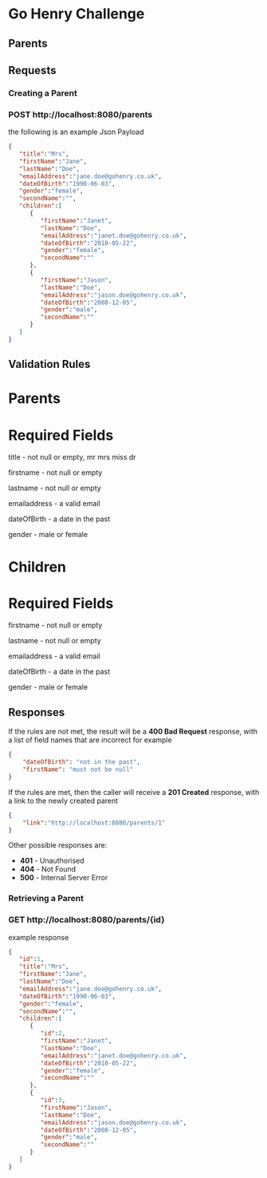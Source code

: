 # Go Henry Challenge



## Parents
## Requests
### Creating a Parent
### POST http://localhost:8080/parents
the following is an example Json Payload
```json
{
   "title":"Mrs",
   "firstName":"Jane",
   "lastName":"Doe",
   "emailAddress":"jane.doe@gohenry.co.uk",
   "dateOfBirth":"1990-06-03",
   "gender":"female",
   "secondName":"",
   "children":[
      {
         "firstName":"Janet",
         "lastName":"Doe",
         "emailAddress":"janet.doe@gohenry.co.uk",
         "dateOfBirth":"2010-05-22",
         "gender":"female",
         "secondName":""
      },
      {
         "firstName":"Jason",
         "lastName":"Doe",
         "emailAddress":"jason.doe@gohenry.co.uk",
         "dateOfBirth":"2008-12-05",
         "gender":"male",
         "secondName":""
      }
   ]
}

```
## Validation Rules
# Parents
# Required Fields
title - not null or empty, mr mrs miss dr

firstname - not null or empty

lastname - not null or empty

emailaddress - a valid email

dateOfBirth - a date in the past

gender - male or female

# Children
# Required Fields
firstname - not null or empty

lastname - not null or empty

emailaddress - a valid email

dateOfBirth - a date in the past

gender - male or female




## Responses

If the rules are not met, the result will be a __400 Bad Request__ response, with a list of field names that are
incorrect
for example
```json
{
    "dateOfBirth": "not in the past",
    "firstName": "must not be null"
}
```

If the rules are met, then the caller will receive a __201 Created__ response, with a link to the newly created parent

```json
{
    "link":"http://localhost:8080/parents/1"
}
```

Other possible responses are:
* __401__ - Unauthorised
* __404__ - Not Found
* __500__ - Internal Server Error

### Retrieving a Parent
### GET http://localhost:8080/parents/{id}
example response
```json
{
   "id":1,
   "title":"Mrs",
   "firstName":"Jane",
   "lastName":"Doe",
   "emailAddress":"jane.doe@gohenry.co.uk",
   "dateOfBirth":"1990-06-03",
   "gender":"female",
   "secondName":"",
   "children":[
      {
         "id":2,
         "firstName":"Janet",
         "lastName":"Doe",
         "emailAddress":"janet.doe@gohenry.co.uk",
         "dateOfBirth":"2010-05-22",
         "gender":"female",
         "secondName":""
      },
      {
         "id":3,
         "firstName":"Jason",
         "lastName":"Doe",
         "emailAddress":"jason.doe@gohenry.co.uk",
         "dateOfBirth":"2008-12-05",
         "gender":"male",
         "secondName":""
      }
   ]
}


```


